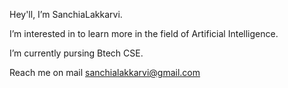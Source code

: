  Hey'll, I’m SanchiaLakkarvi.
 
 I’m interested in to learn more in the field of Artificial Intelligence.
 
 I’m currently pursing Btech CSE.
 
 Reach me on mail sanchialakkarvi@gmail.com

<!---
SanchiaLakkarvi/SanchiaLakkarvi is a ✨ special ✨ repository because its `README.md` (this file) appears on your GitHub profile.
You can click the Preview link to take a look at your changes.
--->
